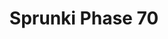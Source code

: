 ---
slug: sprunki-phase-70-1919
title: Sprunki Phase 70
description: "Sprunki Phase 70 is an exciting online game. Play for free directly in your browser!"
icon: /images/popular_mods/Sprunki Phase 70.png
url: https://wowtbc.net/sprunkin/sprunki-phase70/index.html
previewImage: /images/popular_mods/Sprunki Phase 70.png
type: popular mods

# SEO配置
seo:
  title: "Sprunki Phase 70 - Play Free Online Game | Fun Browser Games"
  description: "Sprunki Phase 70 - Play this fun online game for free in your browser. No download required!"
  ogImage: "/images/popular_mods/Sprunki Phase 70.png"
  keywords: "sprunki-phase-70-1919, online game, browser game, free game, popular mods game, play online"

videoUrls:
  - https://www.youtube.com/embed/example1
  - https://www.youtube.com/embed/example2

whyPlay:
  title: "Why Play Sprunki Phase 70?"
  items:
    - "Immersive Gameplay: Sprunki Phase 70 offers an engaging and immersive gaming experience that will keep you entertained for hours"
    - "Challenging Levels: Test your skills with increasingly difficult challenges and obstacles"
    - "Beautiful Graphics: Enjoy stunning visuals and smooth animations that bring the game world to life"
    - "Regular Updates: New content and features are added regularly to keep the game fresh and exciting"
    - "Free to Play: Experience all the fun without spending a penny"
    - "Community Features: Connect with other players, share strategies, and compete for high scores"
    - "Cross-Platform: Play on any device with a web browser, no downloads required"

features:
  title: "Key Features of Sprunki Phase 70"
  image: "/images/popular_mods/Sprunki Phase 70.png"
  items:
    - "Intuitive Controls: Easy to learn controls make Sprunki Phase 70 accessible for players of all skill levels"
    - "Multiple Game Modes: Enjoy various gameplay options that provide different challenges and experiences"
    - "Character Customization: Personalize your gaming experience with unique characters and items"
    - "Achievement System: Complete special tasks to earn rewards and recognition"
    - "Leaderboards: Compete with players worldwide and see who can achieve the highest scores"

characteristics:
  title: "Game Characteristics"
  image: "/images/popular_mods/Sprunki Phase 70.png"
  items:
    - "Genre: Popular mods game with elements of strategy and skill"
    - "Difficulty: Suitable for both casual gamers and those seeking a challenge"
    - "Play Time: Quick sessions or extended gameplay, depending on your preference"
    - "Art Style: Vibrant and engaging visuals that enhance the gaming experience"
    - "Sound Design: Immersive audio that complements the gameplay perfectly"

info: "Sprunki Phase 70 is an exciting online game that offers players a unique and engaging gaming experience. With its intuitive controls, stunning visuals, and challenging gameplay, Sprunki Phase 70 provides hours of entertainment for players of all ages and skill levels. Whether you're looking for a quick gaming session during a break or an extended play session, Sprunki Phase 70 delivers an immersive experience that will keep you coming back for more. The game features multiple levels of increasing difficulty, ensuring that players are constantly challenged as they progress. With regular updates adding new content and features, Sprunki Phase 70 remains fresh and exciting, providing endless entertainment options for its growing community of players."

howToPlayIntro: "Welcome to Sprunki Phase 70! This guide will walk you through the basics and help you master the game. Whether you're a beginner or looking to improve your skills, these tips and instructions will enhance your gaming experience."

howToPlaySteps:
  - title: "Getting Started"
    description: "Begin your Sprunki Phase 70 adventure by familiarizing yourself with the controls. Use your keyboard or mouse to navigate through the game interface. The tutorial will guide you through the basic mechanics and help you understand the objectives."
  - title: "Understanding the Objectives"
    description: "In Sprunki Phase 70, your main goal is to progress through levels by completing specific objectives. Each level presents unique challenges that require different strategies and approaches."
  - title: "Mastering the Controls"
    description: "Practice using the controls to improve your precision and reaction time. Sprunki Phase 70 requires quick reflexes and strategic thinking to overcome obstacles and defeat opponents."
  - title: "Utilizing Power-ups"
    description: "Collect power-ups throughout the game to enhance your abilities and overcome difficult challenges. Each power-up offers unique advantages that can be crucial for success."
  - title: "Developing Strategies"
    description: "As you progress in Sprunki Phase 70, develop effective strategies for different scenarios. Analyze patterns, anticipate challenges, and adapt your approach to maximize your performance."

faq:
  title: "Frequently Asked Questions about Sprunki Phase 70"
  items:
    - question: "Is Sprunki Phase 70 free to play?"
      answer: "Yes, Sprunki Phase 70 is completely free to play directly in your web browser. No downloads or purchases are required to enjoy the full game experience."
    - question: "Can I play Sprunki Phase 70 on mobile devices?"
      answer: "Yes, Sprunki Phase 70 is optimized for both desktop and mobile play. You can enjoy the game on any device with a web browser and internet connection."
    - question: "Are there any in-game purchases?"
      answer: "While Sprunki Phase 70 is free to play, there may be optional in-game purchases available for cosmetic items or additional features that don't affect core gameplay."
    - question: "How often is Sprunki Phase 70 updated?"
      answer: "The developers regularly update Sprunki Phase 70 with new content, features, and improvements based on player feedback and game performance."
    - question: "Can I play Sprunki Phase 70 offline?"
      answer: "Currently, Sprunki Phase 70 requires an internet connection to play as it's a browser-based online game."
    - question: "Is Sprunki Phase 70 suitable for children?"
      answer: "Yes, Sprunki Phase 70 is designed to be family-friendly and suitable for players of all ages."
    - question: "How do I report bugs or issues?"
      answer: "If you encounter any problems while playing Sprunki Phase 70, you can report them through the game's support page or contact the developers directly through their website."
    - question: "Still Have Questions?"
      answer: "If you have additional questions about Sprunki Phase 70 that aren't covered in this FAQ, please visit our support center or contact our customer service team for assistance."
---